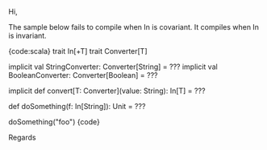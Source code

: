 Hi,

The sample below fails to compile when In is covariant. It compiles when In is invariant.


{code:scala}
trait In[+T]
trait Converter[T]

implicit val StringConverter: Converter[String] = ???
implicit val BooleanConverter: Converter[Boolean] = ???

implicit def convert[T: Converter](value: String): In[T] = ???

def doSomething(f: In[String]): Unit = ???

doSomething("foo")
{code}

Regards
